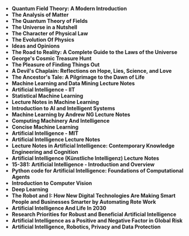 <ul>

                             
 <li><b><a target="_blank" href="img/ail(1).pdf" style="text-decoration:none;">Quantum Field Theory: A Modern Introduction </a></b></li>
 <li><b><a target="_blank" href="img/ail(2).pdf" style="text-decoration:none;">The Analysis of Matter  </a></b></li>
<li><b><a target="_blank" href="img/ail(3).pdf" style="text-decoration:none;">The Quantum Theory of Fields</a></b></li>
 <li><b><a target="_blank" href="img/ail(4).pdf" style="text-decoration:none;">The Universe in a Nutshell</a></b></li>                              
<li><b><a target="_blank" href="img/ail(5).pdf" style="text-decoration:none;">The Character of Physical Law</a></b></li>
<li><b><a target="_blank" href="img/ail(6).pdf" style="text-decoration:none;">The Evolution Of Physics</a></b></li>
 
  <li><b><a target="_blank" href="img/ail(7).pdf" style="text-decoration:none;">Ideas and Opinions</a></b></li>
 <li><b><a target="_blank" href="img/ail(8).pdf" style="text-decoration:none;">The Road to Reality: A Complete Guide to the Laws of the Universe </a></b></li>
   <li><b><a target="_blank" href="img/ail(9).pdf" style="text-decoration:none;">George's Cosmic Treasure Hunt</a></b></li>                                                          
<li><b><a target="_blank" href="img/ail(11).pdf" style="text-decoration:none;">The Pleasure of Finding Things Out</a></b></li>
<li><b><a target="_blank" href="img/ail(12).pdf" style="text-decoration:none;">A Devil's Chaplain: Reflections on Hope, Lies, Science, and Love</a></b></li>
               <li><b><a target="_blank" href="img/ail(13).pdf" style="text-decoration:none;">The Ancestor's Tale: A Pilgrimage to the Dawn of Life</a></b></li>
                              
<li><b><a target="_blank" href="img/ail(15).pdf" style="text-decoration:none;">Machine Learning and Data Mining Lecture Notes</a></b></li>
<li><b><a target="_blank" href="img/ail(16).pdf" style="text-decoration:none;">Artificial Intelligence - IIT</a></b></li>

  <li><b><a target="_blank" href="img/ail(17).pdf" style="text-decoration:none;">Statistical Machine Learning </a></b></li>                              

<li><b><a target="_blank" href="img/ail(19).pdf" style="text-decoration:none;">Lecture Notes in Machine Learning </a></b></li>
 
<li><b><a target="_blank" href="img/ail(20).pdf" style="text-decoration:none;">Introduction to AI and Intelligent Systems </a></b></li>

<li><b><a target="_blank" href="img/ail(21).pdf" style="text-decoration:none;">Machine Learning by Andrew NG Lecture Notes </a></b></li>
 
  <li><b><a target="_blank" href="img/ail(22).pdf" style="text-decoration:none;">Computing Machinery And Intelligence </a></b></li>                              

  <li><b><a target="_blank" href="img/ail(23).pdf" style="text-decoration:none;">Concise Machine Learning </a></b></li>
 
   <li><b><a target="_blank" href="img/ail(24).pdf" style="text-decoration:none;">Artificial Intelligence - MIT </a></b></li>
 
   <li><b><a target="_blank" href="img/ail(14).pdf" style="text-decoration:none;">Artificial Intelligence Lecture Notes </a></b></li>                              

  <li><b><a target="_blank" href="img/ail(18).pdf" style="text-decoration:none;">Lecture Notes in Artificial Intelligence: Contemporary Knowledge Engineering and Cognition </a></b></li>
 
   <li><b><a target="_blank" href="img/ail(25).pdf" style="text-decoration:none;">Artificial Intelligence (Künstliche Intelligenz) Lecture Notes </a></b></li>
 
   <li><b><a target="_blank" href="img/ail(26).pdf" style="text-decoration:none;">15-381: Artificial Intelligence - Introduction and Overview </a></b></li>
 
   <li><b><a target="_blank" href="img/ail(27).pdf" style="text-decoration:none;">Python code for Artificial Intelligence: Foundations of Computational Agents </a></b></li>                              

  <li><b><a target="_blank" href="img/ail(28).pdf" style="text-decoration:none;">Introduction to Computer Vision </a></b></li>
 
   <li><b><a target="_blank" href="img/ail(30).rar" style="text-decoration:none;">Deep Learning </a></b></li> 
 
   <li><b><a target="_blank" href="img/ail(29).pdf" style="text-decoration:none;">The Robot and I: How New Digital Technologies Are Making Smart People and Businesses Smarter by Automating Rote Work </a></b></li>
 
   <li><b><a target="_blank" href="img/ail(31).pdf" style="text-decoration:none;">Artificial Intelligence And Life In 2030 </a></b></li>                              

  <li><b><a target="_blank" href="img/ail(32).pdf" style="text-decoration:none;">Research Priorities for Robust and Beneficial Artificial Intelligence </a></b></li> 
 
  
   <li><b><a target="_blank" href="img/ail(33).pdf" style="text-decoration:none;">Artificial Intelligence as a Positive and Negative Factor in Global Risk</a></b></li>                              

  <li><b><a target="_blank" href="img/ail(34).pdf" style="text-decoration:none;">Artificial Intelligence, Robotics, Privacy and Data Protection </a></b></li> 
 
 
 
 
 
 
 
 
 
 
 
  </ul>
